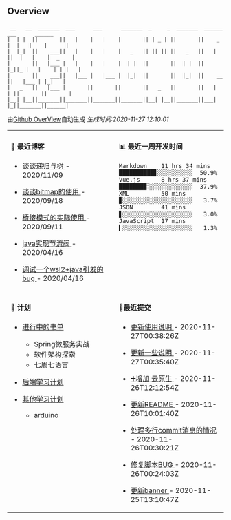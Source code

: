 
## Overview

```
 __   __  _______  ___      ___      _______  _     _  _______  ______    ___      ______  
|  | |  ||       ||   |    |   |    |       || | _ | ||       ||    _ |  |   |    |      | 
|  |_|  ||    ___||   |    |   |    |   _   || || || ||   _   ||   | ||  |   |    |  _    |
|       ||   |___ |   |    |   |    |  | |  ||       ||  | |  ||   |_||_ |   |    | | |   |
|       ||    ___||   |___ |   |___ |  |_|  ||       ||  |_|  ||    __  ||   |___ | |_|   |
|   _   ||   |___ |       ||       ||       ||   _   ||       ||   |  | ||       ||       |
|__| |__||_______||_______||_______||_______||__| |__||_______||___|  |_||_______||______|                        
```

由[Github OverView](https://github.com/0xcaffebabe/0xcaffebabe)自动生成 _生成时间:2020-11-27 12:10:01_

<table>

<tr>
<td valign="top" width="50%">

#### 📖 最近博客


* <a href="https://ismy.wang/%E7%AE%97%E6%B3%95/2020/11/09/%E8%B0%88%E8%B0%88%E9%80%92%E5%BD%92%E4%B8%8E%E6%A0%91.html" target="_blank"> 谈谈递归与树 </a> - 2020/11/09 

    
* <a href="https://ismy.wang/%E7%AE%97%E6%B3%95/2020/09/18/%E8%B0%88%E8%B0%88bitmap%E7%9A%84%E4%BD%BF%E7%94%A8.html" target="_blank"> 谈谈bitmap的使用 </a> - 2020/09/18 

    
* <a href="https://ismy.wang/%E8%AE%BE%E8%AE%A1%E6%A8%A1%E5%BC%8F/2020/09/11/%E6%A1%A5%E6%8E%A5%E6%A8%A1%E5%BC%8F%E7%9A%84%E5%AE%9E%E9%99%85%E4%BD%BF%E7%94%A8.html" target="_blank"> 桥接模式的实际使用 </a> - 2020/09/11 

    
* <a href="https://ismy.wang/java/2020/04/16/JAVA%E5%AE%9E%E7%8E%B0%E8%8A%82%E6%B5%81%E9%98%80.html" target="_blank"> java实现节流阀 </a> - 2020/04/16 

    
* <a href="https://ismy.wang/%E6%97%A5%E5%B8%B8/2020/04/16/%E8%B0%83%E8%AF%95%E4%B8%80%E4%B8%AAwsl2+java%E5%BC%95%E5%8F%91%E7%9A%84bug.html" target="_blank"> 调试一个wsl2+java引发的bug </a> - 2020/04/16 

        

</td>

<td valign="top" width="50%">

#### 📊 最近一周开发时间

```
Markdown    11 hrs 34 mins ██████████▋░░░░░░░░░░  50.9%
Vue.js      8 hrs 37 mins  ███████▉░░░░░░░░░░░░░  37.9%
XML         50 mins        ▊░░░░░░░░░░░░░░░░░░░░   3.7%
JSON        41 mins        ▋░░░░░░░░░░░░░░░░░░░░   3.0%
JavaScript  17 mins        ▎░░░░░░░░░░░░░░░░░░░░   1.3%
```

</td>

</tr>

<tr>

<td valign="top" width="50%">

#### 📝 计划

- [进行中的书单](https://github.com/users/0xcaffebabe/projects/4)
  - Spring微服务实战
  - 软件架构探索
  - 七周七语言


- [后端学习计划](https://github.com/users/0xcaffebabe/projects/1)


- [其他学习计划](https://github.com/users/0xcaffebabe/projects/3)
  - arduino


<td>

#### 🌴最近提交


* <a href="https://github.com/0xcaffebabe/blb-consumer-frontend" target="_blank"> 更新使用说明 </a> - 2020-11-27T00:38:26Z 

    
* <a href="https://github.com/0xcaffebabe/blb-consumer-frontend" target="_blank"> 更新一些说明 </a> - 2020-11-27T00:35:40Z 

    
* <a href="https://github.com/0xcaffebabe/note" target="_blank"> ➕增加 云原生 </a> - 2020-11-26T12:12:54Z 

    
* <a href="https://github.com/0xcaffebabe/blb" target="_blank"> 更新README </a> - 2020-11-26T10:01:40Z 

    
* <a href="https://github.com/0xcaffebabe/0xcaffebabe" target="_blank"> 处理多行commit消息的情况 </a> - 2020-11-26T00:30:21Z 

    
* <a href="https://github.com/0xcaffebabe/0xcaffebabe" target="_blank"> 修复脚本BUG </a> - 2020-11-26T00:24:03Z 

    
* <a href="https://github.com/0xcaffebabe/blb" target="_blank"> 更新banner </a> - 2020-11-25T13:10:47Z 

    

</td>

</tr>

</table>
